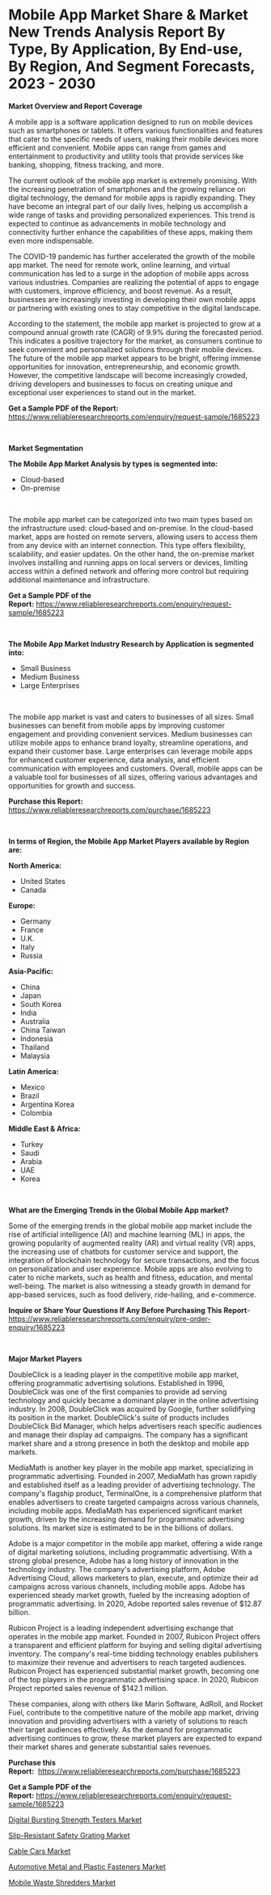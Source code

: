 <p><h1>Mobile App Market Share & Market New Trends Analysis Report By Type, By Application, By End-use, By Region, And Segment Forecasts, 2023 - 2030</h1></p><p><strong>Market Overview and Report Coverage</strong></p>
<p><p>A mobile app is a software application designed to run on mobile devices such as smartphones or tablets. It offers various functionalities and features that cater to the specific needs of users, making their mobile devices more efficient and convenient. Mobile apps can range from games and entertainment to productivity and utility tools that provide services like banking, shopping, fitness tracking, and more.</p><p>The current outlook of the mobile app market is extremely promising. With the increasing penetration of smartphones and the growing reliance on digital technology, the demand for mobile apps is rapidly expanding. They have become an integral part of our daily lives, helping us accomplish a wide range of tasks and providing personalized experiences. This trend is expected to continue as advancements in mobile technology and connectivity further enhance the capabilities of these apps, making them even more indispensable.</p><p>The COVID-19 pandemic has further accelerated the growth of the mobile app market. The need for remote work, online learning, and virtual communication has led to a surge in the adoption of mobile apps across various industries. Companies are realizing the potential of apps to engage with customers, improve efficiency, and boost revenue. As a result, businesses are increasingly investing in developing their own mobile apps or partnering with existing ones to stay competitive in the digital landscape.</p><p>According to the statement, the mobile app market is projected to grow at a compound annual growth rate (CAGR) of 9.9% during the forecasted period. This indicates a positive trajectory for the market, as consumers continue to seek convenient and personalized solutions through their mobile devices. The future of the mobile app market appears to be bright, offering immense opportunities for innovation, entrepreneurship, and economic growth. However, the competitive landscape will become increasingly crowded, driving developers and businesses to focus on creating unique and exceptional user experiences to stand out in the market.</p></p>
<p><strong>Get a Sample PDF of the Report:</strong> <a href="https://www.reliableresearchreports.com/enquiry/request-sample/1685223">https://www.reliableresearchreports.com/enquiry/request-sample/1685223</a></p>
<p>&nbsp;</p>
<p><strong>Market Segmentation</strong></p>
<p><strong>The Mobile App Market Analysis by types is segmented into:</strong></p>
<p><ul><li>Cloud-based</li><li>On-premise</li></ul></p>
<p>&nbsp;</p>
<p><p>The mobile app market can be categorized into two main types based on the infrastructure used: cloud-based and on-premise. In the cloud-based market, apps are hosted on remote servers, allowing users to access them from any device with an internet connection. This type offers flexibility, scalability, and easier updates. On the other hand, the on-premise market involves installing and running apps on local servers or devices, limiting access within a defined network and offering more control but requiring additional maintenance and infrastructure.</p></p>
<p><strong>Get a Sample PDF of the Report:</strong>&nbsp;<a href="https://www.reliableresearchreports.com/enquiry/request-sample/1685223">https://www.reliableresearchreports.com/enquiry/request-sample/1685223</a></p>
<p>&nbsp;</p>
<p><strong>The Mobile App Market Industry Research by Application is segmented into:</strong></p>
<p><ul><li>Small Business</li><li>Medium Business</li><li>Large Enterprises</li></ul></p>
<p>&nbsp;</p>
<p><p>The mobile app market is vast and caters to businesses of all sizes. Small businesses can benefit from mobile apps by improving customer engagement and providing convenient services. Medium businesses can utilize mobile apps to enhance brand loyalty, streamline operations, and expand their customer base. Large enterprises can leverage mobile apps for enhanced customer experience, data analysis, and efficient communication with employees and customers. Overall, mobile apps can be a valuable tool for businesses of all sizes, offering various advantages and opportunities for growth and success.</p></p>
<p><strong>Purchase this Report:</strong>&nbsp; <a href="https://www.reliableresearchreports.com/purchase/1685223">https://www.reliableresearchreports.com/purchase/1685223</a></p>
<p>&nbsp;</p>
<p><strong>In terms of Region, the Mobile App Market Players available by Region are:</strong></p>
<p>
    <p> <strong> North America: </strong>
        <ul>
            <li>United States</li>
            <li>Canada</li>
        </ul>
        </p> 
    <p> <strong> Europe: </strong>
        <ul>
            <li>Germany</li>
            <li>France</li>
            <li>U.K.</li>
            <li>Italy</li>
            <li>Russia</li>
        </ul>
        </p> 
    <p> <strong> Asia-Pacific: </strong>
        <ul>
            <li>China</li>
            <li>Japan</li>
            <li>South Korea</li>
            <li>India</li>
            <li>Australia</li>
            <li>China Taiwan</li>
            <li>Indonesia</li>
            <li>Thailand</li>
            <li>Malaysia</li>
        </ul>
        </p> 
    <p> <strong> Latin America: </strong>
        <ul>
            <li>Mexico</li>
            <li>Brazil</li>
            <li>Argentina Korea</li>
            <li>Colombia</li>
        </ul>
        </p> 
    <p> <strong> Middle East & Africa: </strong>
        <ul>
            <li>Turkey</li>
            <li>Saudi</li>
            <li>Arabia</li>
            <li>UAE</li>
            <li>Korea</li>
        </ul>
    </p>
    </p>
<p>&nbsp;</p>
<p><strong>What are the Emerging Trends in the Global Mobile App market?</strong></p>
<p><p>Some of the emerging trends in the global mobile app market include the rise of artificial intelligence (AI) and machine learning (ML) in apps, the growing popularity of augmented reality (AR) and virtual reality (VR) apps, the increasing use of chatbots for customer service and support, the integration of blockchain technology for secure transactions, and the focus on personalization and user experience. Mobile apps are also evolving to cater to niche markets, such as health and fitness, education, and mental well-being. The market is also witnessing a steady growth in demand for app-based services, such as food delivery, ride-hailing, and e-commerce.</p></p>
<p><strong>Inquire or Share Your Questions If Any Before Purchasing This Report</strong>- <a href="https://www.reliableresearchreports.com/enquiry/pre-order-enquiry/1685223">https://www.reliableresearchreports.com/enquiry/pre-order-enquiry/1685223</a></p>
<p>&nbsp;</p>
<p><strong>Major Market Players</strong></p>
<p><p>DoubleClick is a leading player in the competitive mobile app market, offering programmatic advertising solutions. Established in 1996, DoubleClick was one of the first companies to provide ad serving technology and quickly became a dominant player in the online advertising industry. In 2008, DoubleClick was acquired by Google, further solidifying its position in the market. DoubleClick's suite of products includes DoubleClick Bid Manager, which helps advertisers reach specific audiences and manage their display ad campaigns. The company has a significant market share and a strong presence in both the desktop and mobile app markets.</p><p>MediaMath is another key player in the mobile app market, specializing in programmatic advertising. Founded in 2007, MediaMath has grown rapidly and established itself as a leading provider of advertising technology. The company's flagship product, TerminalOne, is a comprehensive platform that enables advertisers to create targeted campaigns across various channels, including mobile apps. MediaMath has experienced significant market growth, driven by the increasing demand for programmatic advertising solutions. Its market size is estimated to be in the billions of dollars.</p><p>Adobe is a major competitor in the mobile app market, offering a wide range of digital marketing solutions, including programmatic advertising. With a strong global presence, Adobe has a long history of innovation in the technology industry. The company's advertising platform, Adobe Advertising Cloud, allows marketers to plan, execute, and optimize their ad campaigns across various channels, including mobile apps. Adobe has experienced steady market growth, fueled by the increasing adoption of programmatic advertising. In 2020, Adobe reported sales revenue of $12.87 billion.</p><p>Rubicon Project is a leading independent advertising exchange that operates in the mobile app market. Founded in 2007, Rubicon Project offers a transparent and efficient platform for buying and selling digital advertising inventory. The company's real-time bidding technology enables publishers to maximize their revenue and advertisers to reach targeted audiences. Rubicon Project has experienced substantial market growth, becoming one of the top players in the programmatic advertising space. In 2020, Rubicon Project reported sales revenue of $142.1 million.</p><p>These companies, along with others like Marin Software, AdRoll, and Rocket Fuel, contribute to the competitive nature of the mobile app market, driving innovation and providing advertisers with a variety of solutions to reach their target audiences effectively. As the demand for programmatic advertising continues to grow, these market players are expected to expand their market shares and generate substantial sales revenues.</p></p>
<p><strong>Purchase this Report:</strong>&nbsp;&nbsp;<a href="https://www.reliableresearchreports.com/purchase/1685223">https://www.reliableresearchreports.com/purchase/1685223</a></p>
<p></p>
<p><strong>Get a Sample PDF of the Report:</strong>&nbsp;<a href="https://www.reliableresearchreports.com/enquiry/request-sample/1685223">https://www.reliableresearchreports.com/enquiry/request-sample/1685223</a></p>
<p><p><a href="https://medium.com/@enosstark1905/digital-bursting-strength-testers-market-outlook-industry-overview-and-forecast-2023-to-2030-57c34c9cb347">Digital Bursting Strength Testers Market</a></p><p><a href="https://www.linkedin.com/pulse/slip-resistant-safety-grating-market-size-2023-2030/">Slip-Resistant Safety Grating Market</a></p><p><a href="https://github.com/rahu1501/Market-Research-Report-List-1/blob/main/cable-cars-market.md">Cable Cars Market</a></p><p><a href="https://www.linkedin.com/pulse/automotive-metal-plastic-fasteners-market-research-report/">Automotive Metal and Plastic Fasteners Market</a></p><p><a href="https://github.com/rahu1502/Market-Research-Report-List-1/blob/main/mobile-waste-shredders-market.md">Mobile Waste Shredders Market</a></p></p>